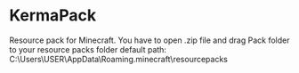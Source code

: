 # KermaPack
Resource pack for Minecraft.
You have to open .zip file and drag Pack folder to your resource packs folder
default path: C:\Users\USER\AppData\Roaming\.minecraft\resourcepacks

